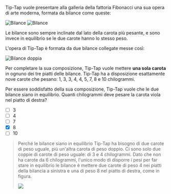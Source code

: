 Tip-Tap vuole presentare alla galleria della fattoria Fibonacci una sua opera di arte moderna, formata da bilance come queste:

![Bilance](fig1a.asy?h=350)
![Bilance](fig1b.asy?h=350)

Le bilance sono sempre inclinate dal lato della carota più pesante, e sono invece in equilibrio se le due carote hanno lo stesso peso.

L'opera di Tip-Tap è formata da due bilance collegate messe così:

![Bilance doppia](fig2.asy?h=400)

Per completare la sua composizione, Tip-Tap vuole mettere **una sola carota** in ognuno dei tre piatti delle bilance. Tip-Tap ha a disposizione esattamente nove carote che pesano: $1$, $3$, $3$, $4$, $4$, $5$, $7$, $8$ e $10$ chilogrammi.

Per essere soddisfatto della sua composizione, Tip-Tap vuole che le due bilance siano in equilibrio. Quanti chilogrammi deve pesare la carota viola nel piatto di destra?

- [ ] $3$
- [ ] $4$
- [ ] $7$
- [x] $8$
- [ ] $10$

> Perché le bilance siano in equilibrio Tip-Tap ha bisogno di due carote di peso uguale, più un'altra carota di peso doppio. Ci sono solo due coppie di carote di peso uguale: di 3 e 4 chilogrammi. Dato che non ha carote da 6 chilogrammi, l'unico modo di disporre i pesi per far stare in equilibrio le bilance è mettere due carote di peso $4$ nei piatti della bilancia a sinistra e una di peso $8$ nel piatto di destra, come in figura.
>
> ![](fig3.asy)
